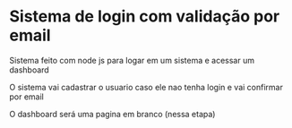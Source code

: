 # Sistema de login com validação por email

Sistema feito com node js para logar em um sistema e acessar um dashboard

O sistema vai cadastrar o usuario caso ele nao tenha login e vai confirmar por email

O dashboard será uma pagina em branco (nessa etapa)

